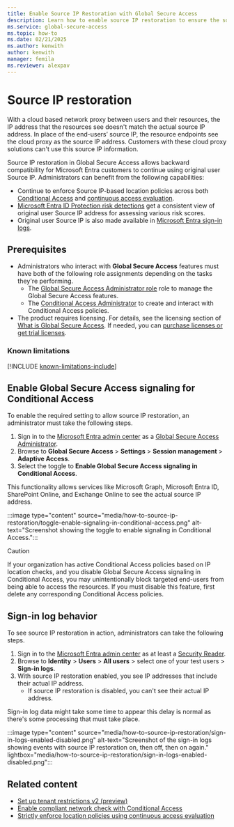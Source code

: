 ```yaml
---
title: Enable Source IP Restoration with Global Secure Access
description: Learn how to enable source IP restoration to ensure the source IP matches in downstream resources.
ms.service: global-secure-access
ms.topic: how-to
ms.date: 02/21/2025
ms.author: kenwith
author: kenwith
manager: femila
ms.reviewer: alexpav
---
```

# Source IP restoration

With a cloud based network proxy between users and their resources, the IP address that the resources see doesn't match the actual source IP address. In place of the end-users’ source IP, the resource endpoints see the cloud proxy as the source IP address. Customers with these cloud proxy solutions can't use this source IP information. 

Source IP restoration in Global Secure Access allows backward compatibility for Microsoft Entra customers to continue using original user Source IP. Administrators can benefit from the following capabilities:

- Continue to enforce Source IP-based location policies across both [Conditional Access](/azure/active-directory/conditional-access/overview) and [continuous access evaluation](/azure/active-directory/conditional-access/concept-continuous-access-evaluation).
- [Microsoft Entra ID Protection risk detections](/entra/id-protection/concept-identity-protection-risks) get a consistent view of original user Source IP address for assessing various risk scores.
- Original user Source IP is also made available in [Microsoft Entra sign-in logs](/azure/active-directory/reports-monitoring/concept-all-sign-ins).

## Prerequisites

* Administrators who interact with **Global Secure Access** features must have both of the following role assignments depending on the tasks they're performing.
   * The [Global Secure Access Administrator role](/azure/active-directory/roles/permissions-reference) role to manage the Global Secure Access features.
   * The [Conditional Access Administrator](/azure/active-directory/roles/permissions-reference#conditional-access-administrator) to create and interact with Conditional Access policies.
* The product requires licensing. For details, see the licensing section of [What is Global Secure Access](overview-what-is-global-secure-access.md). If needed, you can [purchase licenses or get trial licenses](https://aka.ms/azureadlicense).

### Known limitations

[!INCLUDE [known-limitations-include](../includes/known-limitations-include.md)]

## Enable Global Secure Access signaling for Conditional Access

To enable the required setting to allow source IP restoration, an administrator must take the following steps.

1. Sign in to the [Microsoft Entra admin center](https://entra.microsoft.com) as a [Global Secure Access Administrator](/azure/active-directory/roles/permissions-reference#global-secure-access-administrator).
1. Browse to **Global Secure Access** > **Settings** > **Session management** > **Adaptive Access**.
1. Select the toggle to **Enable Global Secure Access signaling in Conditional Access**.

This functionality allows services like Microsoft Graph, Microsoft Entra ID, SharePoint Online, and Exchange Online to see the actual source IP address.

:::image type="content" source="media/how-to-source-ip-restoration/toggle-enable-signaling-in-conditional-access.png" alt-text="Screenshot showing the toggle to enable signaling in Conditional Access.":::

> [!CAUTION]
> If your organization has active Conditional Access policies based on IP location checks, and you disable Global Secure Access signaling in Conditional Access, you may unintentionally block targeted end-users from being able to access the resources. If you must disable this feature, first delete any corresponding Conditional Access policies. 

## Sign-in log behavior

To see source IP restoration in action, administrators can take the following steps.

1. Sign in to the [Microsoft Entra admin center](https://entra.microsoft.com) as at least a [Security Reader](/azure/active-directory/roles/permissions-reference#security-reader).
1. Browse to **Identity** > **Users** > **All users** > select one of your test users > **Sign-in logs**.
1. With source IP restoration enabled, you see IP addresses that include their actual IP address. 
   - If source IP restoration is disabled, you can't see their actual IP address.

Sign-in log data might take some time to appear this delay is normal as there's some processing that must take place.

:::image type="content" source="media/how-to-source-ip-restoration/sign-in-logs-enabled-disabled.png" alt-text="Screenshot of the sign-in logs showing events with source IP restoration on, then off, then on again." lightbox="media/how-to-source-ip-restoration/sign-in-logs-enabled-disabled.png":::



## Related content

- [Set up tenant restrictions v2 (preview)](/azure/active-directory/external-identities/tenant-restrictions-v2)
- [Enable compliant network check with Conditional Access](how-to-compliant-network.md)
- [Strictly enforce location policies using continuous access evaluation](../identity/conditional-access/concept-continuous-access-evaluation-strict-enforcement.md)
